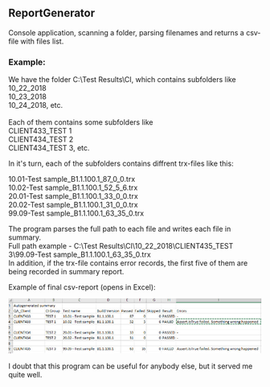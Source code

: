 ## ReportGenerator
Console application, scanning a folder, parsing filenames and returns a csv-file with files list.</br>

### Example:</br>
We have the folder C:\Test Results\CI, which contains subfolders like </br>
10_22_2018</br>
10_23_2018 </br>
10_24_2018, etc. </br>
</br>
Each of them contains some subfolders like </br>
CLIENT433_TEST 1 </br>
CLIENT434_TEST 2</br>
CLIENT434_TEST 3, etc.</br>

In it's turn, each of the subfolders contains diffrent trx-files like this:</br>

10.01-Test sample_B1.1.100.1_87_0_0.trx</br>
10.02-Test sample_B1.1.100.1_52_5_6.trx</br>
20.01-Test sample_B1.1.100.1_33_0_0.trx</br>
20.02-Test sample_B1.1.100.1_31_0_0.trx</br>
99.09-Test sample_B1.1.100.1_63_35_0.trx</br>

The program parses the full path to each file and writes each file in summary.</br>
Full path example - C:\Test Results\CI\10_22_2018\CLIENT435_TEST 3\99.09-Test sample_B1.1.100.1_63_35_0.trx </br>
In addition, if the trx-file contains error records, the first five of them are being recorded in summary report.</br>

Example of final csv-report (opens in Excel):</br>

![Screenshot](sample.jpg)

I doubt that this program can be useful for anybody else, but it served me quite well.</br>